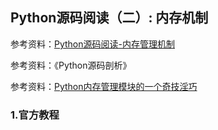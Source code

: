 ## Python源码阅读（二）: 内存机制

参考资料：[Python源码阅读-内存管理机制](http://wklken.me/posts/2015/08/29/python-source-memory-2.html)

参考资料：《Python源码剖析》

参考资料：[Python内存管理模块的一个奇技淫巧](http://blog.guoyb.com/2017/03/15/python-obmalloc-trick/)

### 1.官方教程



